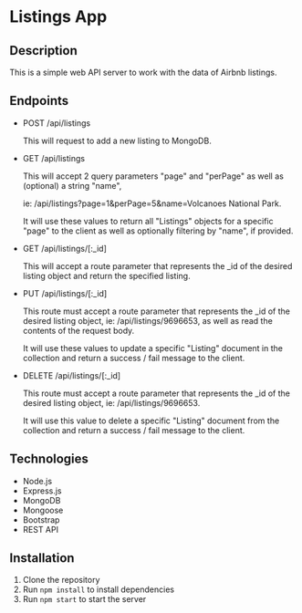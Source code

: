# Listings App

## Description

This is a simple web API server to work with the data of Airbnb listings.


## Endpoints

-	POST /api/listings
  
    This will request to add a new listing to MongoDB.

-	GET /api/listings

    This will accept 2 query parameters "page" and "perPage" as well as (optional) a string "name",

 	  ie: /api/listings?page=1&perPage=5&name=Volcanoes National Park.

 	  It will use these values to return all "Listings" objects for a specific "page" to the client as well as optionally filtering by "name", if provided.

-	GET /api/listings/[:_id]

    This will accept a route parameter that represents the _id of the desired listing object and return the specified listing.

-	PUT /api/listings/[:_id]

    This route must accept a route parameter that represents the _id of the desired listing object, ie: /api/listings/9696653, as well as read the contents of the request body.

 	  It will use these values to update a specific "Listing" document in the collection and return a success / fail message to the client.

-	DELETE /api/listings/[:_id]

    This route must accept a route parameter that represents the _id of the desired listing object, ie: /api/listings/9696653.

 	  It will use this value to delete a specific "Listing" document from the collection and return a success / fail message to the client.

## Technologies

- Node.js
- Express.js
- MongoDB
- Mongoose
- Bootstrap
- REST API


## Installation

1. Clone the repository
2. Run `npm install` to install dependencies
3. Run `npm start` to start the server

